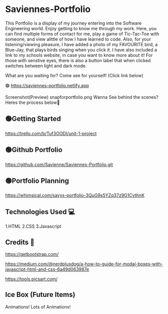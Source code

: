 # Saviennes-Portfolio
This Portfolio is a display of my journey entering into the Software Engineering world.
Enjoy getting to know me through my work. Here, you can find multiple forms of contact for me, play a game of Tic-Tac-Toe with someone, and view alittle of how I have learned to code. Also, for your listening/viewing pleasure, I have added a photo of my FAVOURITE bird, a Blue-Jay, that plays birds singing when you click it. I have also included a link to my schools website, in case you want to know more about it! For those with senstive eyes, there is also a button label that when clicked switches between light and dark mode.

What are you waiting for? Come see for yourself! (Click link below)

🟢 https://saviennes-portfolio.netlify.app

Screenshot(Preview) 
snapforportfolio.png
Wanna See behind the scenes? Heres the process below🚧

🟢Getting Started
-------------------
https://trello.com/b/Tuf3OODI/unit-1-project

🟢Github Portfolio 
------------------
https://github.com/Savienne/Saviennes-Portfolio.git

🟢Portfolio Planning
------------------
 https://whimsical.com/savys-portfolio-3QuG9s5YZq37z9G1CvthnK

Technologies Used 💻
------------------
1.HTML
2.CSS
3.Javascript

Credits 🤝
------------------

https://getbootstrap.com/

https://medium.com/@nerdplusdog/a-how-to-guide-for-modal-boxes-with-javascript-html-and-css-6a49d063987e

https://tools.picsart.com/

Ice Box (Future Items) 
----------------------

Animations! Lots of Animations! 
